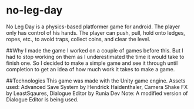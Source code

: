 # no-leg-day
No Leg Day is a physics-based platformer game for android.
The player only has control of his hands.
The player can push, pull, hold onto ledges, ropes, etc., to avoid traps, collect coins, and clear the level.

##Why I made the game
I worked on a couple of games before this. But I had to stop working on them as I underestimated the time it would take to finish one.
So I decided to make a simple game and see it through until completion to get an idea of how much work it takes to make a game.

##Technologies
This game was made with the Unity game engine.
Assets used: Advanced Save System by Hendrick Haidenthaler, Camera Shake FX by LeastSqaures, Dialogue Editor by Runia Dev
Note: A modified version of Dialogue Editor is being used.
